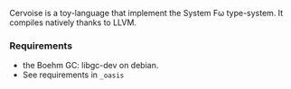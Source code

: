 Cervoise is a toy-language that implement the System Fω type-system.
It compiles natively thanks to LLVM.

### Requirements

* the Boehm GC: libgc-dev on debian.
* See requirements in `_oasis`
